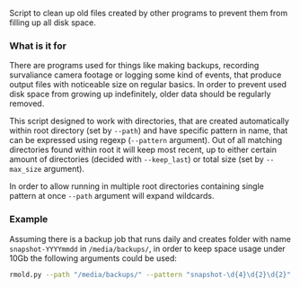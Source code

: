 Script to clean up old files created by other programs to prevent them from filling up all disk space.

### What is it for

There are programs used for things like making backups, recording survaliance camera footage or logging some kind of events, that produce output files with noticeable size on regular basics. In order to prevent used disk space from growing up indefinitely, older data should be regularly removed.

This script designed to work with directories, that are created automatically within root directory (set by `--path`) and have specific pattern in name, that can be expressed using regexp (`--pattern` argument). Out of all matching directories found within root it will keep most recent, up to either certain amount of directories (decided with `--keep_last`) or total size (set by `--max_size` argument). 

In order to allow running in multiple root directories containing single pattern at once `--path` argument will expand wildcards.

### Example

Assuming there is a backup job that runs daily and creates folder with name `snapshot-YYYYmmdd` in `/media/backups/`, in order to keep space usage under 10Gb the following arguments could be used:
```bash
rmold.py --path "/media/backups/" --pattern "snapshot-\d{4}\d{2}\d{2}" --max_size 10G
```
